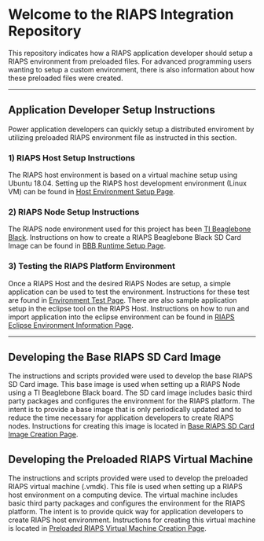 # Welcome to the RIAPS Integration Repository

This repository indicates how a RIAPS application developer should setup a RIAPS environment from preloaded files.  For advanced programming users wanting to setup a custom environment, there is also information about how these preloaded files were created.

---------------------------
## Application Developer Setup Instructions

Power application developers can quickly setup a distributed enviroment by utilizing preloaded RIAPS environment file as instructed in this section.

### 1) RIAPS Host Setup Instructions

The RIAPS host environment is based on a virtual machine setup using Ubuntu 18.04. Setting up the RIAPS host development environment (Linux VM) can be found in [Host Environment Setup Page](riaps-x86runtime/README.md).

### 2) RIAPS Node Setup Instructions

The RIAPS node environment used for this project has been [TI Beaglebone Black](http://beagleboard.org/black).  Instructions on how to create a RIAPS Beaglebone Black SD Card Image can be found in [BBB Runtime Setup Page](riaps-bbbruntime/README.md).

### 3) Testing the RIAPS Platform Environment

Once a RIAPS Host and the desired RIAPS Nodes are setup, a simple application can be used to test the environment.  Instructions for these test are found in [Environment Test Page](riaps-x86runtime/env_setup_tests/README.md).  There are also sample application setup in the eclipse tool on the RIAPS Host.  Instructions on how to run and import application into the eclipse environment can be found in [RIAPS Eclipse Environment Information Page](riaps-x86runtime/riaps_eclipse_information.md).

-----------------------

## Developing the Base RIAPS SD Card Image

The instructions and scripts provided were used to develop the base RIAPS SD Card image. This base image is used when setting up a RIAPS Node using a TI Beaglebone Black board.  The SD card image includes basic third party packages and configures the environment for the RIAPS platform. The intent is to provide a base image that is only periodically updated and to reduce the time necessary for application developers to create RIAPS nodes.  Instructions for creating this image is located in [Base RIAPS SD Card Image Creation Page](bbb-creation-files/README.md).

## Developing the Preloaded RIAPS Virtual Machine

The instructions and scripts provided were used to develop the preloaded RIAPS virtual machine (.vmdk). This file is used when setting up a RIAPS host environment on a computing device.  The virtual machine includes basic third party packages and configures the environment for the RIAPS platform. The intent is to provide quick way for application developers to create RIAPS host environment.  Instructions for creating this virtual machine is located in [Preloaded RIAPS Virtual Machine Creation Page](riaps-x86runtime/vm-creation-readme.md).
